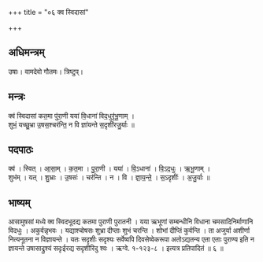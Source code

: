 +++
title = "०६ क्व स्विदासां"

+++
## अधिमन्त्रम्
उषाः। वामदेवो गौतमः। त्रिष्टुप्।

## मन्त्रः
क्व॑ स्विदासां कत॒मा पु॑रा॒णी यया॑ वि॒धाना॑ विद॒धुरृ॑भू॒णाम् ।  
शुभं॒ यच्छु॒भ्रा उ॒षस॒श्चर॑न्ति॒ न वि ज्ञा॑यन्ते स॒दृशी॑रजु॒र्याः ॥

## पदपाठः
क्व॑ । स्वित् । आ॒सा॒म् । क॒त॒मा । पु॒रा॒णी । यया॑ । वि॒ऽधाना॑ । वि॒ऽद॒धुः । ऋ॒भू॒णाम् ।  
शुभ॑म् । यत् । शु॒भ्राः । उ॒षसः॑ । चर॑न्ति । न । वि । ज्ञा॒य॒न्ते॒ । स॒ऽदृशीः॑ । अ॒जु॒र्याः ॥

## भाष्यम्
आसामुषसां मध्ये क्व स्विदभूदद्य कतमा पुराणी पुरातनी । यया ऋभूणां सम्बन्धीनि विधाना चमसादिनिर्माणानि विदधुः । अकुर्वन्नृभवः । यद्याश्चोषसः शुभ्रा दीप्ताः शुभं चरन्ति । शोभां दीप्तिं कुर्वन्ति । ता अजुर्या अशीर्णा नित्यनूतना न विज्ञायन्ते । यतः सदृशीः सदृश्यः सर्वेष्वपि दिवसेष्वेकरूपा अतोऽद्यतन्य एता एताः पुराण्य इति न ज्ञायन्ते उषासाद्रुश्यं सदृःईरद्य सदृशीरिदु श्वः । ऋग्वे. १-१२३-८ । इत्यत्र प्रतिपादितं ॥ ६ ॥